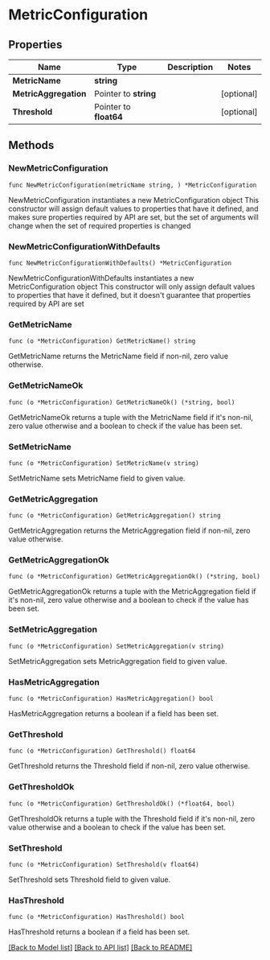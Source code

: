 # MetricConfiguration

## Properties

Name | Type | Description | Notes
------------ | ------------- | ------------- | -------------
**MetricName** | **string** |  | 
**MetricAggregation** | Pointer to **string** |  | [optional] 
**Threshold** | Pointer to **float64** |  | [optional] 

## Methods

### NewMetricConfiguration

`func NewMetricConfiguration(metricName string, ) *MetricConfiguration`

NewMetricConfiguration instantiates a new MetricConfiguration object
This constructor will assign default values to properties that have it defined,
and makes sure properties required by API are set, but the set of arguments
will change when the set of required properties is changed

### NewMetricConfigurationWithDefaults

`func NewMetricConfigurationWithDefaults() *MetricConfiguration`

NewMetricConfigurationWithDefaults instantiates a new MetricConfiguration object
This constructor will only assign default values to properties that have it defined,
but it doesn't guarantee that properties required by API are set

### GetMetricName

`func (o *MetricConfiguration) GetMetricName() string`

GetMetricName returns the MetricName field if non-nil, zero value otherwise.

### GetMetricNameOk

`func (o *MetricConfiguration) GetMetricNameOk() (*string, bool)`

GetMetricNameOk returns a tuple with the MetricName field if it's non-nil, zero value otherwise
and a boolean to check if the value has been set.

### SetMetricName

`func (o *MetricConfiguration) SetMetricName(v string)`

SetMetricName sets MetricName field to given value.


### GetMetricAggregation

`func (o *MetricConfiguration) GetMetricAggregation() string`

GetMetricAggregation returns the MetricAggregation field if non-nil, zero value otherwise.

### GetMetricAggregationOk

`func (o *MetricConfiguration) GetMetricAggregationOk() (*string, bool)`

GetMetricAggregationOk returns a tuple with the MetricAggregation field if it's non-nil, zero value otherwise
and a boolean to check if the value has been set.

### SetMetricAggregation

`func (o *MetricConfiguration) SetMetricAggregation(v string)`

SetMetricAggregation sets MetricAggregation field to given value.

### HasMetricAggregation

`func (o *MetricConfiguration) HasMetricAggregation() bool`

HasMetricAggregation returns a boolean if a field has been set.

### GetThreshold

`func (o *MetricConfiguration) GetThreshold() float64`

GetThreshold returns the Threshold field if non-nil, zero value otherwise.

### GetThresholdOk

`func (o *MetricConfiguration) GetThresholdOk() (*float64, bool)`

GetThresholdOk returns a tuple with the Threshold field if it's non-nil, zero value otherwise
and a boolean to check if the value has been set.

### SetThreshold

`func (o *MetricConfiguration) SetThreshold(v float64)`

SetThreshold sets Threshold field to given value.

### HasThreshold

`func (o *MetricConfiguration) HasThreshold() bool`

HasThreshold returns a boolean if a field has been set.


[[Back to Model list]](../README.md#documentation-for-models) [[Back to API list]](../README.md#documentation-for-api-endpoints) [[Back to README]](../README.md)


